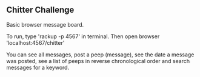 ## Chitter Challenge

Basic browser message board.

To run, type 'rackup -p 4567' in terminal.
Then open browser 'localhost:4567/chitter'

You can see all messages, post a peep (message), see the date a message was posted,
see a list of peeps in reverse chronological order and search messages for a
keyword.
